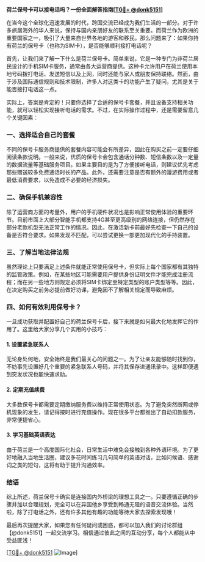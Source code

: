 **荷兰保号卡可以接电话吗？一份全面解答指南[[TG💪+ @donk5151](https://t.me/s/donk5151)]**

在当今这个全球化迅速发展的时代，跨国交流已经成为我们生活的一部分。对于许多旅居海外的华人来说，保持与国内亲朋好友的联系至关重要。而荷兰作为欧洲的重要国家之一，吸引了大量来自世界各地的游客和移民。那么问题来了：如果你持有荷兰的保号卡（也称为SIM卡），是否能够顺利接打电话呢？

首先，让我们来了解一下什么是荷兰保号卡。简单来说，它是一种专门为非荷兰居民设计的手机SIM卡服务，通常由各大运营商提供。这种卡允许用户在荷兰使用本地号码拨打电话、发送短信以及上网，同时还能与家人或朋友保持联络。然而，由于涉及国际通信规则和技术限制，许多人对这类卡的功能产生了疑问，尤其是关于能否接打电话这一点。

实际上，答案是肯定的！只要你选择了合适的保号卡套餐，并且设备支持相关功能，就可以轻松实现接听电话的需求。不过，在实际操作过程中，还是需要留意几个关键因素：

### 一、选择适合自己的套餐

不同的保号卡服务商提供的套餐内容可能会有所差异，因此在购买之前一定要仔细阅读条款说明。一般来说，优质的保号卡会包含通话分钟数、短信条数以及一定量的数据流量等基础服务项目。如果主要目的是为了方便接听电话，则建议优先考虑那些赠送较多免费通话时长的产品。此外，还需要注意是否有额外的漫游费用或者最低消费要求，以免造成不必要的经济损失。

### 二、确保手机兼容性

除了运营商方面的考量外，用户的手机硬件状况也是影响正常使用体验的重要环节。目前市面上大部分智能手机都支持4G甚至更高级别的网络连接，但仍然存在部分老款机型无法正常工作的情况。因此，在激活新卡前最好先检查一下自己的设备是否符合要求。如果发现不匹配，可以尝试更换一部更加现代化的手持装置。

### 三、了解当地法律法规

虽然理论上只要满足上述条件就能正常使用保号卡，但实际上每个国家都有其独特的监管政策。例如，在某些地区可能需要用户提供身份证明文件才能完成注册流程；而在另一些地方则规定必须将SIM卡绑定至特定类型的账户类型等等。因此，在决定购买之前务必提前做好功课，避免因不了解相关规定而导致麻烦。

### 四、如何有效利用保号卡？

一旦成功获取并配置好自己的荷兰保号卡后，接下来就是如何最大化地发挥它的作用了。这里给大家分享几个实用的小技巧：

#### 1. 设置紧急联系人
无论身处何地，安全始终是我们最关心的问题之一。为了让亲友能够随时找到你，不妨事先设置好几个重要的紧急联系人号码，并将其保存进通讯录中。这样即便遇到突发状况也能快速求助。

#### 2. 定期充值续费
大多数保号卡都需要定期缴纳服务费以维持正常使用状态。为了避免突然断网或停机现象的发生，请记得按时进行充值操作。现在很多平台都推出了自动扣款服务，非常便捷省心。

#### 3. 学习基础英语表达
由于荷兰是一个高度国际化社会，日常生活中难免会接触到各种外语环境。为了更好地融入当地生活圈，建议多花时间练习几句简单的英语对话，比如问候语、感谢词之类的短句，这将有助于提升沟通效率。

### 结语

综上所述，荷兰保号卡确实是连接国内外桥梁的理想工具之一。只要遵循正确的步骤并加以合理规划，完全可以在异国他乡享受到畅通无阻的语音交流体验。当然啦，除了打电话之外，还有许多其他有趣的功能等待大家去探索发现哦！

最后再次提醒大家，如果您有任何疑问或困惑，都可以加入我们的讨论群组【@donk5151】一起交流学习。相信通过彼此之间的互动分享，每个人都能从中受益匪浅！

[[TG💪+ @donk5151](https://t.me/s/donk5151) ![Image](https://i.postimg.cc/rwNCRYN7/Snipaste-2025-04-30-17-27-05.png)]
